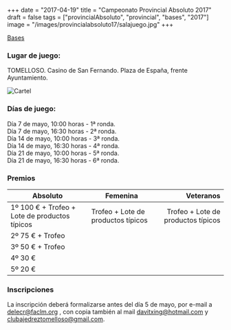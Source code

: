 +++
date = "2017-04-19"
title = "Campeonato Provincial Absoluto 2017"
draft = false
tags = ["provincialAbsoluto", "provincial", "bases", "2017"]
image = "/images/provincialabsoluto17/salajuego.jpg"
+++


[Bases](https://drive.google.com/file/d/0B5q_pAGGq_2oVU1WTndDSTY5Z3c/view?usp=sharing)

### Lugar de juego:

TOMELLOSO. Casino de San Fernando. Plaza de España, frente Ayuntamiento.

![Cartel](/images/provincialabsoluto17/abs.png)

### Días de juego:

Día   7 de mayo, 10:00 horas - 1ª ronda.  
Día   7 de mayo, 16:30 horas - 2ª ronda.  
Día 14 de mayo, 10:00 horas - 3ª ronda.  
Día 14 de mayo, 16:30 horas - 4ª ronda.  
Día 21 de mayo, 10:00 horas - 5ª ronda.  
Día 21 de mayo, 16:30 horas - 6ª ronda.  

### Premios


| Absoluto | Femenina |  Veteranos |
| ------ | ------ | -----: |
|1º	100 € + Trofeo + Lote de productos típicos |	Trofeo + Lote de productos típicos|	Trofeo + Lote de productos típicos|
|2º	75 € + Trofeo|	
|3º	50 € + Trofeo|	
|4º	30 €|		
|5º	20 €|	


### Inscripciones

La inscripción deberá formalizarse antes del día 5 de mayo, por e-mail a <delecr@faclm.org> , con copia también al mail <davitxing@hotmail.com> y <clubajedreztomelloso@gmail.com>.